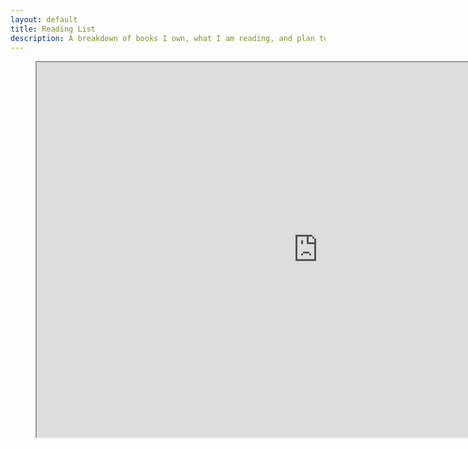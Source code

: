 ```yaml
---
layout: default
title: Reading List
description: A breakdown of books I own, what I am reading, and plan to read/purchase.
---
```


<figure class="video_container">
<iframe height="600" width="900" src="https://docs.google.com/spreadsheets/d/e/2PACX-1vSaZQOPZWw1JSPlTxAxIRhLokkwuyEVmo_49t5ukvoA8U6Ry2hqwexv28R8nR0OIwAGnCIphvBYLI11/pubhtml?widget=true&amp;headers=false"></iframe>
</figure>